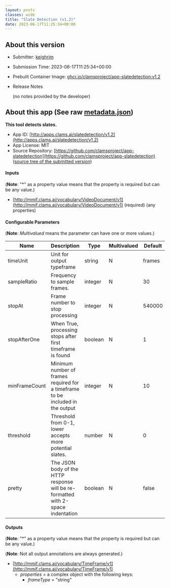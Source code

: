 ```yaml
---
layout: posts
classes: wide
title: "Slate Detection (v1.2)"
date: 2023-06-17T11:25:34+00:00
---
```

## About this version

* Submitter: [keighrim](https://github.com/keighrim)
* Submission Time: 2023-06-17T11:25:34+00:00
* Prebuilt Container Image: [ghcr.io/clamsproject/app-slatedetection:v1.2](https://github.com/clamsproject/app-slatedetection/pkgs/container/app-slatedetection/v1.2)
* Release Notes

    (no notes provided by the developer)

## About this app (See raw [metadata.json](metadata.json))

**This tool detects slates.**

* App ID: [http://apps.clams.ai/slatedetection/v1.2](http://apps.clams.ai/slatedetection/v1.2)
* App License: MIT
* Source Repository: [https://github.com/clamsproject/app-slatedetection](https://github.com/clamsproject/app-slatedetection) ([source tree of the submitted version](https://github.com/clamsproject/app-slatedetection/tree/v1.2))


#### Inputs
(**Note**: "*" as a property value means that the property is required but can be any value.)

* [http://mmif.clams.ai/vocabulary/VideoDocument/v1](http://mmif.clams.ai/vocabulary/VideoDocument/v1)  (required)
(any properties)


#### Configurable Parameters
(**Note**: _Multivalued_ means the parameter can have one or more values.)

|Name|Description|Type|Multivalued|Default|Choices|
|----|-----------|----|-----------|-------|-------|
|timeUnit|Unit for output typeframe|string|N|frames|**_`frames`_**, `milliseconds`|
|sampleRatio|Frequency to sample frames.|integer|N|30||
|stopAt|Frame number to stop processing|integer|N|540000||
|stopAfterOne|When True, processing stops after first timeframe is found|boolean|N|1|`false`, `true`|
|minFrameCount|Minimum number of frames required for a timeframe to be included in the output|integer|N|10||
|threshold|Threshold from 0-1, lower accepts more potential slates.|number|N|0||
|pretty|The JSON body of the HTTP response will be re-formatted with 2-space indentation|boolean|N|false|**_`false`_**, `true`|


#### Outputs
(**Note**: "*" as a property value means that the property is required but can be any value.)

(**Note**: Not all output annotations are always generated.)

* [http://mmif.clams.ai/vocabulary/TimeFrame/v1](http://mmif.clams.ai/vocabulary/TimeFrame/v1) 
    * _properties_ = a complex object with the following keys:
        * _frameType_ = "string"
